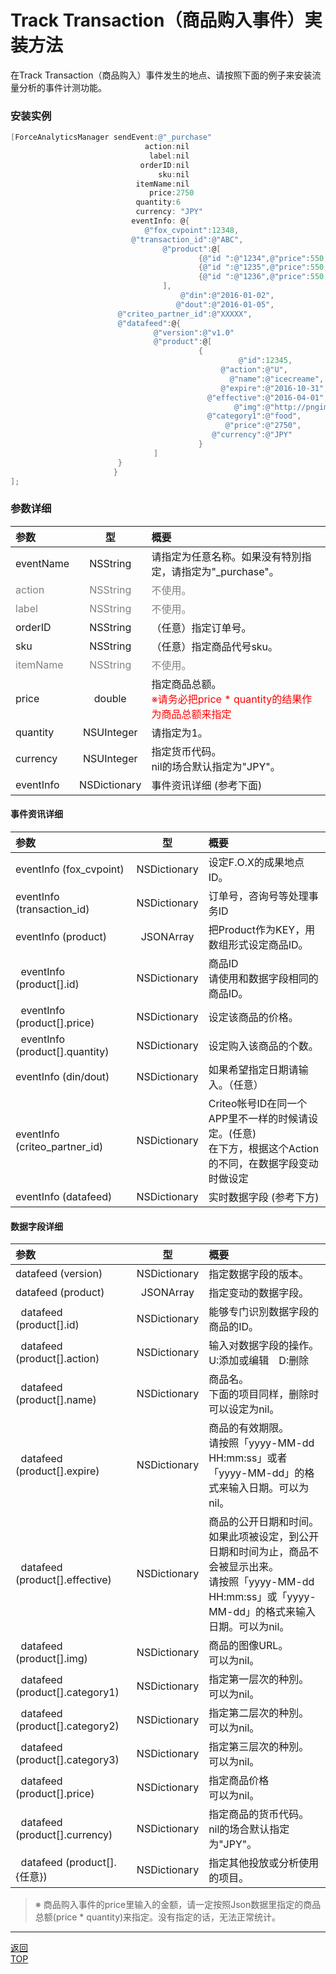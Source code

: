 # Track Transaction（商品购入事件）実装方法

在Track Transaction（商品购入）事件发生的地点、请按照下面的例子来安装流量分析的事件计测功能。

### 安装实例

```objective-c
[ForceAnalyticsManager sendEvent:@"_purchase"
		                      action:nil
		                       label:nil
		                     orderID:nil
		                         sku:nil
		                    itemName:nil
		                       price:2750
		                    quantity:6
		                    currency: "JPY"
		                   eventInfo: @{
                              @"fox_cvpoint":12348,
                           @"transaction_id":@"ABC",
                                  @"product":@[
                                          {@"id ":@"1234",@"price":550,@"quantity":@1},
                                          {@"id ":@"1235",@"price":550,@"quantity":@2},
                                          {@"id ":@"1236",@"price":550,@"quantity":@2}
                                  ],
                                      @"din":@"2016-01-02",
                                     @"dout":@"2016-01-05",
                        @"criteo_partner_id":@"XXXXX",
                        @"datafeed":@{
                                @"version":@"v1.0"
                                @"product":@[
                                          {
                                                   @"id":12345,
                                               @"action":@"U",
                                                 @"name":@"icecreame",
                                               @"expire":@"2016-10-31",
                                            @"effective":@"2016-04-01",
                                                  @"img":@"http://pngimg.com/upload/ice_cream_PNG5099.png",
                                            @"category1":@"food",
                                                @"price":@"2750",
                                             @"currency":@"JPY"
                                          }
                                ]
                        }
                       }
];
```

### 参数详细

| 参数 | 型 | 概要 |
|:----------|:-----------:|:------------|
|eventName|NSString|请指定为任意名称。如果没有特別指定，请指定为"_purchase"。|
|<span style="color:grey">action|<span style="color:grey">NSString|<span style="color:grey">不使用。|
|<span style="color:grey">label|<span style="color:grey">NSString|<span style="color:grey">不使用。|
|orderID|NSString|（任意）指定订单号。|
|sku|NSString|（任意）指定商品代号sku。|
|<span style="color:grey">itemName|<span style="color:grey">NSString|<span style="color:grey">不使用。|
|price|double|指定商品总额。<br><span style="color:red">※请务必把price * quantity的结果作为商品总额来指定|
|quantity|NSUInteger|请指定为1。|
|currency|NSUInteger|指定货币代码。<br>nil的场合默认指定为"JPY"。|
|eventInfo|NSDictionary|事件资讯详细 (参考下面)|

#### 事件资讯详细

| 参数 | 型 | 概要 |
|:----------|:-----------:|:------------|
|eventInfo (fox_cvpoint)|NSDictionary|设定F.O.X的成果地点ID。|
|eventInfo (transaction_id)|NSDictionary|订单号，咨询号等处理事务ID|
|eventInfo (product)|JSONArray|把Product作为KEY，用数组形式设定商品ID。|
|  eventInfo (product[].id)|NSDictionary|商品ID<br>请使用和数据字段相同的商品ID。|
|  eventInfo (product[].price)|NSDictionary|设定该商品的价格。|
|  eventInfo (product[].quantity)|NSDictionary|设定购入该商品的个数。|
|eventInfo (din/dout)|NSDictionary|如果希望指定日期请输入。（任意）|
|eventInfo (criteo_partner_id)|NSDictionary|Criteo帐号ID在同一个APP里不一样的时候请设定。(任意)<br>在下方，根据这个Action的不同，在数据字段变动时做设定|
|eventInfo (datafeed)|NSDictionary|实时数据字段 (参考下方)|

#### 数据字段详细

| 参数 | 型 | 概要 |
|:----------|:-----------:|:------------|
|datafeed (version)|NSDictionary|指定数据字段的版本。|
|datafeed (product)|JSONArray|指定变动的数据字段。|
|  datafeed (product[].id)|NSDictionary|能够专门识別数据字段的商品的ID。|
|  datafeed (product[].action)|NSDictionary|输入对数据字段的操作。<br>U:添加或编辑　D:删除|
|  datafeed (product[].name)|NSDictionary|商品名。<br>下面的项目同样，删除时可以设定为nil。|
|  datafeed (product[].expire)|NSDictionary|商品的有效期限。<br>请按照「yyyy-MM-dd HH:mm:ss」或者「yyyy-MM-dd」的格式来输入日期。可以为nil。|
|  datafeed (product[].effective)|NSDictionary|商品的公开日期和时间。<br>如果此项被设定，到公开日期和时间为止，商品不会被显示出来。<br>请按照「yyyy-MM-dd HH:mm:ss」或「yyyy-MM-dd」的格式来输入日期。可以为nil。|
|  datafeed (product[].img)|NSDictionary|商品的图像URL。<br>可以为nil。|
|  datafeed (product[].category1)|NSDictionary|指定第一层次的种別。<br>可以为nil。|
|  datafeed (product[].category2)|NSDictionary|指定第二层次的种別。<br>可以为nil。|
|  datafeed (product[].category3)|NSDictionary|指定第三层次的种別。<br>可以为nil。|
|  datafeed (product[].price)|NSDictionary|指定商品价格<br>可以为nil。|
|  datafeed (product[].currency)|NSDictionary|指定商品的货币代码。<br>nil的场合默认指定为"JPY"。|
|  datafeed (product[].{任意})|NSDictionary|指定其他投放或分析使用的项目。|

> ※ 商品购入事件的price里输入的金额，请一定按照Json数据里指定的商品总额(price * quantity)来指定。没有指定的话，无法正常统计。

---
[返回](/lang/zh-tw/doc/fox_engagement/README.md)<br>
[TOP](/lang/zh-tw/README.md)
